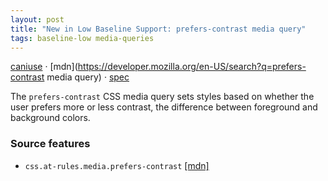 ```yaml
---
layout: post
title: "New in Low Baseline Support: prefers-contrast media query"
tags: baseline-low media-queries
---
```


[caniuse](https://caniuse.com/?search=prefers-contrast) · [mdn](https://developer.mozilla.org/en-US/search?q=prefers-contrast media query) · [spec](https://drafts.csswg.org/mediaqueries-5/#prefers-contrast)

The `prefers-contrast` CSS media query sets styles based on whether the user prefers more or less contrast, the difference between foreground and background colors.

### Source features

- ``css.at-rules.media.prefers-contrast`` [[mdn]](https://developer.mozilla.org/en-US/search?q=css.at-rules.media.prefers-contrast)
